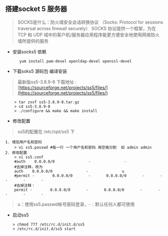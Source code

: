 ## 搭建socket 5 服务器 ##

> SOCKS是什么：防火墙安全会话转换协议 （Socks: Protocol for sessions traversal across firewall securely） SOCKS 协议提供一个框架，为在 TCP 和 UDP 域中的客户机/服务器应用程序能更方便安全地使用网络防火墙所提供的服务
+ 安装socks5 依赖

         yum install pam-devel openldap-devel openssl-devel

+ 下载soks5 源码包 编译安装

> 最新版ss5-3.8.9-8 
下载地址 :[https://sourceforge.net/projects/ss5/files/](https://sourceforge.net/projects/ss5/files/)

        > tar zxvf ss5-3.8.9-8.tar.gz
        > cd ss5-3.8.9-8
        > ./configure && make && make install

+ 修改配置
> ss5的配置在 /etc/opt/ss5 下

    1. 增加用户名和密码 
        > vi ss5.passwd #每一行 一个用户名和密码 用空格分割  如 admin admin
    2. 修改配置
        > vi ss5.conf
        #auth    0.0.0.0/0               -               -
        #去掉注释，改为
        auth    0.0.0.0/0               -               u
        #permit -        0.0.0.0/0       -       0.0.0.0/0       -       -       -       -       -
        #去掉注释：
        permit -        0.0.0.0/0       -       0.0.0.0/0       -       -       -       -       -
> u：使用ss5.passwd帐号密码登录，-：默认任何人都可使用

+ 启动ss5 

      > chmod 777 /etc/rc.d/init.d/ss5
      > /etc/rc.d/init.d/ss5 start


